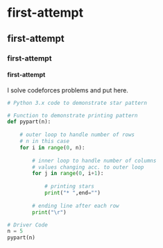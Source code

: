 # first-attempt
## first-attempt
### first-attempt
#### first-attempt

I solve codeforces problems and put here.

```python
# Python 3.x code to demonstrate star pattern

# Function to demonstrate printing pattern
def pypart(n):
	
	# outer loop to handle number of rows
	# n in this case
	for i in range(0, n):
	
		# inner loop to handle number of columns
		# values changing acc. to outer loop
		for j in range(0, i+1):
		
			# printing stars
			print("* ",end="")
	
		# ending line after each row
		print("\r")

# Driver Code
n = 5
pypart(n)

```
